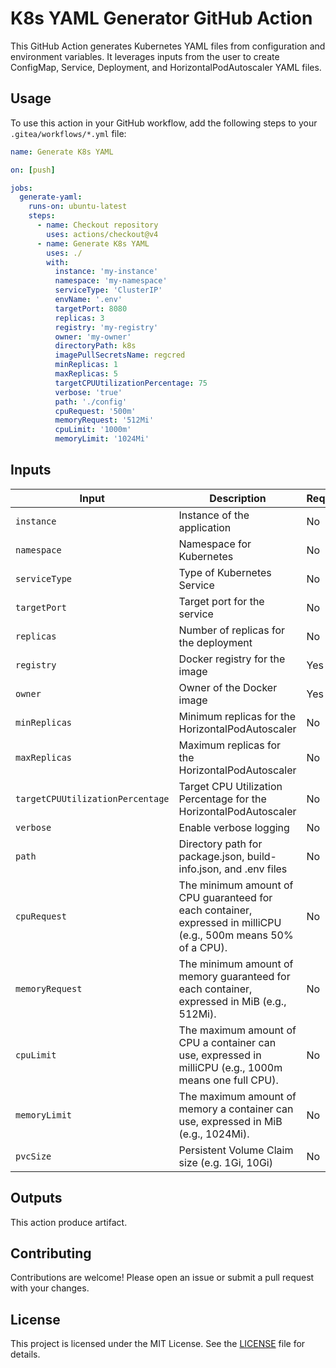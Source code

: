 # K8s YAML Generator GitHub Action

This GitHub Action generates Kubernetes YAML files from configuration and environment variables. It leverages inputs from the user to create ConfigMap, Service, Deployment, and HorizontalPodAutoscaler YAML files.

## Usage

To use this action in your GitHub workflow, add the following steps to your `.gitea/workflows/*.yml` file:

```yaml
name: Generate K8s YAML

on: [push]

jobs:
  generate-yaml:
    runs-on: ubuntu-latest
    steps:
      - name: Checkout repository
        uses: actions/checkout@v4
      - name: Generate K8s YAML
        uses: ./
        with:
          instance: 'my-instance'
          namespace: 'my-namespace'
          serviceType: 'ClusterIP'
          envName: '.env'
          targetPort: 8080
          replicas: 3
          registry: 'my-registry'
          owner: 'my-owner'
          directoryPath: k8s
          imagePullSecretsName: regcred
          minReplicas: 1
          maxReplicas: 5
          targetCPUUtilizationPercentage: 75
          verbose: 'true'
          path: './config'
          cpuRequest: '500m'
          memoryRequest: '512Mi'
          cpuLimit: '1000m' 
          memoryLimit: '1024Mi' 
```

## Inputs

| Input                            | Description                                                   | Required | Default            |
|----------------------------------|---------------------------------------------------------------|----------|--------------------|
| `instance`                       | Instance of the application                                   | No       | `''`               |
| `namespace`                      | Namespace for Kubernetes                                      | No       | `default`          |
| `serviceType`                    | Type of Kubernetes Service                                    | No       | `ClusterIP`        |
| `targetPort`                     | Target port for the service                                   | No       | `8080`             |
| `replicas`                       | Number of replicas for the deployment                         | No       | `1`                |
| `registry`                       | Docker registry for the image                                 | Yes      |                    |
| `owner`                          | Owner of the Docker image                                     | Yes      |                    |
| `minReplicas`                    | Minimum replicas for the HorizontalPodAutoscaler              | No       | `1`                |
| `maxReplicas`                    | Maximum replicas for the HorizontalPodAutoscaler              | No       | `3`                |
| `targetCPUUtilizationPercentage` | Target CPU Utilization Percentage for the HorizontalPodAutoscaler | No       | `80`               |
| `verbose`                        | Enable verbose logging                                        | No       | `false`            |
| `path`                           | Directory path for package.json, build-info.json, and .env files | No       | `.`                |
| `cpuRequest`| The minimum amount of CPU guaranteed for each container, expressed in milliCPU (e.g., 500m means 50% of a CPU). | No |`500m`|
| `memoryRequest`| The minimum amount of memory guaranteed for each container, expressed in MiB (e.g., 512Mi). | No |`512Mi`|
| `cpuLimit`| The maximum amount of CPU a container can use, expressed in milliCPU (e.g., 1000m means one full CPU). | No |`1000m`|
| `memoryLimit`| The maximum amount of memory a container can use, expressed in MiB (e.g., 1024Mi). | No |`1024Mi`|
| `pvcSize`                        | Persistent Volume Claim size (e.g. 1Gi, 10Gi)                 | No       | `1Gi`              |
## Outputs

This action produce artifact.

## Contributing

Contributions are welcome! Please open an issue or submit a pull request with your changes.

## License

This project is licensed under the MIT License. See the [LICENSE](LICENSE) file for details.
